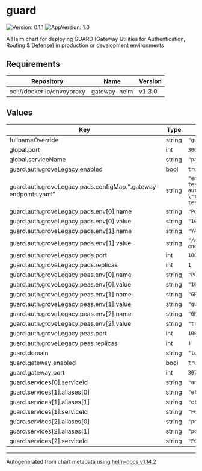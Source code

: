 # guard

![Version: 0.1.1](https://img.shields.io/badge/Version-0.1.1-informational?style=flat-square) ![AppVersion: 1.0](https://img.shields.io/badge/AppVersion-1.0-informational?style=flat-square)

A Helm chart for deploying GUARD (Gateway Utilities for Authentication, Routing & Defense) in production or development environments

## Requirements

| Repository | Name | Version |
|------------|------|---------|
| oci://docker.io/envoyproxy | gateway-helm | v1.3.0 |

## Values

| Key | Type | Default | Description |
|-----|------|---------|-------------|
| fullnameOverride | string | `"guard"` |  |
| global.port | int | `3069` |  |
| global.serviceName | string | `"path-http"` |  |
| guard.auth.groveLegacy.enabled | bool | `true` |  |
| guard.auth.groveLegacy.pads.configMap.".gateway-endpoints.yaml" | string | `"endpoints:\n  test_endpoint_1_api_key:\n    auth:\n      api_key: \"test_api_key\"\n  test_endpoint_2_no_auth: {}\n"` |  |
| guard.auth.groveLegacy.pads.env[0].name | string | `"PORT"` |  |
| guard.auth.groveLegacy.pads.env[0].value | string | `"10002"` |  |
| guard.auth.groveLegacy.pads.env[1].name | string | `"YAML_FILEPATH"` |  |
| guard.auth.groveLegacy.pads.env[1].value | string | `"/app/data/.gateway-endpoints.yaml"` |  |
| guard.auth.groveLegacy.pads.port | int | `10002` |  |
| guard.auth.groveLegacy.pads.replicas | int | `1` |  |
| guard.auth.groveLegacy.peas.env[0].name | string | `"PORT"` |  |
| guard.auth.groveLegacy.peas.env[0].value | string | `"10001"` |  |
| guard.auth.groveLegacy.peas.env[1].name | string | `"GRPC_HOST_PORT"` |  |
| guard.auth.groveLegacy.peas.env[1].value | string | `"guard-pads:10002"` |  |
| guard.auth.groveLegacy.peas.env[2].name | string | `"GRPC_USE_INSECURE_CREDENTIALS"` |  |
| guard.auth.groveLegacy.peas.env[2].value | string | `"true"` |  |
| guard.auth.groveLegacy.peas.port | int | `10001` |  |
| guard.auth.groveLegacy.peas.replicas | int | `1` |  |
| guard.domain | string | `"localhost"` |  |
| guard.gateway.enabled | bool | `true` |  |
| guard.gateway.port | int | `3070` |  |
| guard.services[0].serviceId | string | `"anvil"` |  |
| guard.services[1].aliases[0] | string | `"eth"` |  |
| guard.services[1].aliases[1] | string | `"eth-mainnet"` |  |
| guard.services[1].serviceId | string | `"F00C"` |  |
| guard.services[2].aliases[0] | string | `"polygon"` |  |
| guard.services[2].aliases[1] | string | `"polygon-mainnet"` |  |
| guard.services[2].serviceId | string | `"F021"` |  |

----------------------------------------------
Autogenerated from chart metadata using [helm-docs v1.14.2](https://github.com/norwoodj/helm-docs/releases/v1.14.2)
